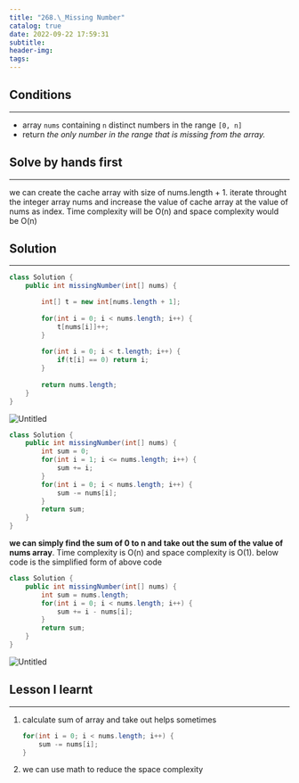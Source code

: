 ```yaml
---
title: "268.\_Missing Number"
catalog: true
date: 2022-09-22 17:59:31
subtitle:
header-img:
tags:
---
```

## Conditions

---

- array `nums` containing `n` distinct numbers in the range `[0, n]`
- return *the only number in the range that is missing from the array.*

## Solve by hands first

---

we can create the cache array with size of nums.length + 1. iterate throught the integer array nums and increase the value of cache array at the value of nums as index. Time complexity will be O(n) and space complexity would be O(n)

## Solution

---

```java
class Solution {
    public int missingNumber(int[] nums) {

        int[] t = new int[nums.length + 1];
        
        for(int i = 0; i < nums.length; i++) {
            t[nums[i]]++;
        }
        
        for(int i = 0; i < t.length; i++) {
            if(t[i] == 0) return i;
        }
        
        return nums.length;
    }
}
```

![Untitled](https://s3-us-west-2.amazonaws.com/secure.notion-static.com/5341df08-e709-4fed-99c0-b589b5b07ce1/Untitled.png)

```java
class Solution {
    public int missingNumber(int[] nums) {
        int sum = 0;
        for(int i = 1; i <= nums.length; i++) {
            sum += i;
        }
        for(int i = 0; i < nums.length; i++) {
            sum -= nums[i];
        }
        return sum;
    }
}
```

**we can simply find the sum of 0 to n and take out the sum of the value of nums array**. Time complexity is O(n) and space complexity is O(1). below code is the simplified form of above code

```java
class Solution {
    public int missingNumber(int[] nums) {
        int sum = nums.length;
        for(int i = 0; i < nums.length; i++) {
            sum += i - nums[i];
        }
        return sum;
    }
}
```

![Untitled](https://s3-us-west-2.amazonaws.com/secure.notion-static.com/60f46f39-d0bd-4a3f-93a8-af0387677a12/Untitled.png)

## Lesson I learnt

---

1. calculate sum of array and take out helps sometimes
    
    ```java
    for(int i = 0; i < nums.length; i++) {
        sum -= nums[i];
    }
    ```
    
2. we can use math to reduce the space complexity
